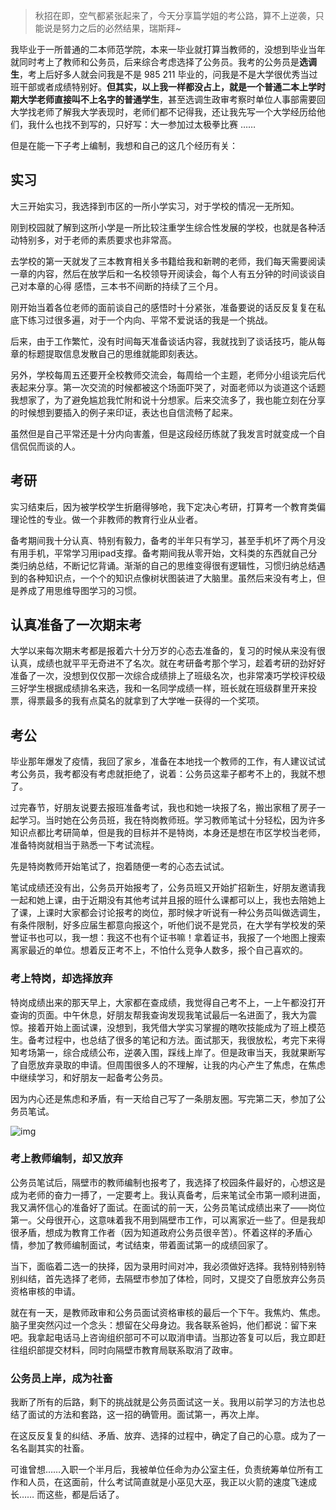 > 秋招在即，空气都紧张起来了，今天分享篇学姐的考公路，算不上逆袭，只能说是努力之后的必然结果，瑞斯拜~

我毕业于一所普通的二本师范学院，本来一毕业就打算当教师的，没想到毕业当年就同时考上了教师和公务员，后来综合考虑选择了公务员。我考的公务员是**选调生**，考上后好多人就会问我是不是 985 211 毕业的，问我是不是大学很优秀当过班干部或者成绩特别好。**但其实，以上我一样都没占上，就是一个普通二本上学时期大学老师直接叫不上名字的普通学生**，甚至选调生政审考察时单位人事部需要回大学找老师了解我大学表现时，老师们都不记得我，还让我先写一个大学经历给他们，我什么也找不到写的，只好写：大一参加过太极拳比赛 …… 

但是在能一下子考上编制，我想和自己的这几个经历有关： 

## 实习

 大三开始实习，我选择到市区的一所小学实习，对于学校的情况一无所知。

刚到校园就了解到这所小学是一所比较注重学生综合性发展的学校，也就是各种活动特别多，对于老师的素质要求也非常高。

去学校的第一天就发了三本教育相关多书籍给我和新聘的老师，我们每天需要阅读一章的内容，然后在放学后和一名校领导开阅读会，每个人有五分钟的时间谈谈自己对本章的心得  感悟，三本书不间断的持续了三个月。

刚开始当着各位老师的面前谈自己的感悟时十分紧张，准备要说的话反反复复在私底下练习过很多遍，对于一个内向、平常不爱说话的我是一个挑战。

后来，由于工作繁忙，没有时间每天准备谈话内容，我就找到了谈话技巧，能从每章的标题提取信息发散自己的思维就能即刻表达。

另外，学校每周五还要开全校教师交流会，每周给一个主题，老师分小组谈完后代表起来分享。第一次交流的时候都被这个场面吓哭了，对面老师以为谈道这个话题我想家了，为了避免尴尬我忙附和说十分想家。后来交流多了，我也能立刻在分享的时候想到要插入的例子来印证，表达也自信流畅了起来。  

虽然但是自己平常还是十分内向害羞，但是这段经历练就了我发言时就变成一个自信侃侃而谈的人。 

## 考研

实习结束后，因为被学校学生折磨得够呛，我下定决心考研，打算考一个教育类偏理论性的专业。做一个非教师的教育行业从业者。

备考期间我十分认真、特别有毅力，备考的半年只有学习，甚至手机坏了两个月没有用手机，平常学习用ipad支撑。备考期间我从零开始，文科类的东西就自己分类归纳总结，不断记忆背诵。渐渐的自己的思维变得很有逻辑性，习惯归纳总结遇到的各种知识点，一个个的知识点像树状图装进了大脑里。虽然后来没有考上，但是养成了用思维导图学习的习惯。 

## 认真准备了一次期末考

大学以来每次期末考都是报着六十分万岁的心态去准备的，复习的时候从来没有很认真，成绩也就平平无奇进不了名次。就在考研备考那个学习，趁着考研的劲好好准备了一次，没想到仅仅那一次综合成绩排上了班级名次，也非常凑巧学校评校级三好学生根据成绩排名来选，我和一名同学成绩一样，班长就在班级群里开来投票，得票最多的我有点莫名的就拿到了大学唯一获得的一个奖项。 

## 考公

毕业那年爆发了疫情，我回了家乡，准备在本地找一个教师的工作，有人建议试试考公务员，我考都没有考虑就拒绝了，说着：公务员这辈子都考不上的，我就不想了。 

过完春节，好朋友说要去报班准备考试，我也和她一块报了名，搬出家租了房子一起学习。当时她在公务员班，我在特岗教师班。学习教师笔试十分轻松，因为许多知识点都比考研简单，但是我的目标并不是特岗，本身还是想在市区学校当老师，准备特岗就相当于熟悉一下考试流程。 

先是特岗教师开始笔试了，抱着随便一考的心态去试试。 

 笔试成绩还没有出，公务员开始报考了，公务员班又开始扩招新生，好朋友邀请我一起和她上课，由于近期没有其他考试并且报的班什么课都可以上，我也去陪她上了课，上课时大家都会讨论报考的岗位，那时候才听说有一种公务员叫做选调生，有条件限制，好多应届生都意向报这个，听他们说不是党员，在大学有学校发的荣誉证书也可以，我一想：我这不也有个证书嘛！拿着证书，我报了一个地图上搜索离家最近的单位。想着反正考不上，不怕什么竞争人数多，报个自己喜欢的。 

### 考上特岗，却选择放弃 

特岗成绩出来的那天早上，大家都在查成绩，我觉得自己考不上，一上午都没打开查询的页面。中午休息，好朋友帮我查询发现我笔试最后一名进面了，我大为震惊。接着开始上面试课，没想到，我凭借大学实习掌握的瞎吹技能成为了班上模范生。备考过程中，也总结了很多的笔记和方法。面试那天，我很放松，考完下来得知考场第一，综合成绩公布，逆袭入围，踩线上岸了。但是政审当天，我就果断写了自愿放弃录取的申请。但周围很多人的不理解，让我的内心产生了焦虑，在焦虑中继续学习，和好朋友一起备考公务员。 

 因为内心还是焦虑和矛盾，有一天给自己写了一条朋友圈。写完第二天，参加了公务员笔试。 

 ![img](https://uploadfiles.nowcoder.com/images/20220605/667983311_1654396712767/6C07B4E2788F35752F798BF87C804B13) 

  

### 考上教师编制，却又放弃 

公务员笔试后，隔壁市的教师编制也报考了，我选择了校园条件最好的，心想这是成为老师的奋力一搏了，一定要考上。我认真备考，后来笔试全市第一顺利进面，我又满怀信心的准备好了面试。在面试的前一天，公务员笔试成绩出来了——岗位第一。父母很开心，这意味着我不用到隔壁市工作，可以离家近一些了。但是我却很矛盾，想成为教育工作者（因为知道政府公务员很辛苦）。怀着这样的矛盾心情，参加了教师编制面试，考试结束，带着面试第一的成绩回家了。 

 当下，面临着二选一的抉择，因为录用时间对冲，我必须做好选择。我特别特别特别纠结，首先选择了老师，去隔壁市参加了体检，同时，又提交了自愿放弃公务员资格审核的申请。 

 就在有一天，是教师政审和公务员面试资格审核的最后一个下午。我焦灼、焦虑。脑子里突然闪过一个念头：想留在父母身边。我各联系爸妈，他们都说：留下来吧。我拿起电话马上咨询组织部可不可以取消申请。当那边答复可以后，我立即赶往组织部提交材料，同时向隔壁市教育局联系取消了政审。 

### 公务员上岸，成为社畜 

我断了所有的后路，剩下的挑战就是公务员面试这一关。我用以前学习的方法也总结了面试的方法和套路，这一招的确管用。面试第一，再次上岸。 

在这反反复复的纠结、矛盾、放弃、选择的过程中，确定了自己的心意。成为了一名名副其实的社畜。 

可谁曾想……入职一个半月后，我被单位任命为办公室主任，负责统筹单位所有工作和人员，在这面前，什么考试简直就是小巫见大巫，我正以火箭的速度飞速成长…… 而这些，都是后话了。